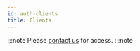 ```yaml
---
id: auth-clients
title: Clients
---
```


:::note
Please [contact us](mailto:support@phasetwo.io) for access.
:::note
